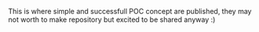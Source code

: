 This is where simple and successfull POC concept are published, they may not worth to make repository but excited to be shared anyway :)
